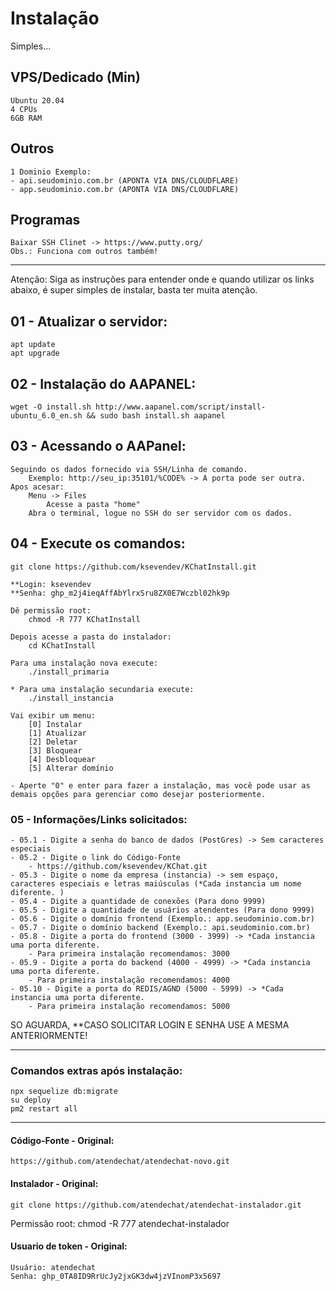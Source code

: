# Instalação
Simples...

## VPS/Dedicado (Min)
    Ubuntu 20.04
    4 CPUs
    6GB RAM

## Outros
    1 Dominio Exemplo:
    - api.seudominio.com.br (APONTA VIA DNS/CLOUDFLARE)
    - app.seudominio.com.br (APONTA VIA DNS/CLOUDFLARE)

## Programas
    Baixar SSH Clinet -> https://www.putty.org/
    Obs.: Funciona com outros também!

--------


Atenção: Siga as instruções para entender onde e quando utilizar os links
abaixo, é super simples de instalar, basta ter muita atenção.


## 01 - Atualizar o servidor:
    apt update
    apt upgrade

## 02 - Instalação do AAPANEL:
    wget -O install.sh http://www.aapanel.com/script/install-ubuntu_6.0_en.sh && sudo bash install.sh aapanel

## 03 - Acessando o AAPanel:
    Seguindo os dados fornecido via SSH/Linha de comando.
        Exemplo: http://seu_ip:35101/%CODE% -> A porta pode ser outra.
    Apos acesar:
        Menu -> Files 
            Acesse a pasta "home"
        Abra o terminal, logue no SSH do ser servidor com os dados.

## 04 - Execute os comandos:
    
    git clone https://github.com/ksevendev/KChatInstall.git

    **Login: ksevendev
    **Senha: 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

    Dê permissão root: 
        chmod -R 777 KChatInstall

    Depois acesse a pasta do instalador:
        cd KChatInstall

    Para uma instalação nova execute:
        ./install_primaria
    
    * Para uma instalação secundaria execute:
        ./install_instancia

    Vai exibir um menu:
        [0] Instalar
        [1] Atualizar
        [2] Deletar
        [3] Bloquear
        [4] Desbloquear
        [5] Alterar domínio

    - Aperte "0" e enter para fazer a instalação, mas você pode usar as demais opções para gerenciar como desejar posteriormente.
    
### 05 - Informações/Links solicitados:

    - 05.1 - Digite a senha do banco de dados (PostGres) -> Sem caracteres especiais
    - 05.2 - Digite o link do Código-Fonte
        - https://github.com/ksevendev/KChat.git
    - 05.3 - Digite o nome da empresa (instancia) -> sem espaço, caracteres especiais e letras maiúsculas (*Cada instancia um nome diferente. )
    - 05.4 - Digite a quantidade de conexões (Para dono 9999)
    - 05.5 - Digite a quantidade de usuários atendentes (Para dono 9999)
    - 05.6 - Digite o domínio frontend (Exemplo.: app.seudominio.com.br)
    - 05.7 - Digite o domínio backend (Exemplo.: api.seudominio.com.br)
    - 05.8 - Digite a porta do frontend (3000 - 3999) -> *Cada instancia uma porta diferente. 
        - Para primeira instalação recomendamos: 3000
    - 05.9 - Digite a porta do backend (4000 - 4999) -> *Cada instancia uma porta diferente. 
        - Para primeira instalação recomendamos: 4000
    - 05.10 - Digite a porta do REDIS/AGND (5000 - 5999) -> *Cada instancia uma porta diferente. 
        - Para primeira instalação recomendamos: 5000

SO AGUARDA, **CASO SOLICITAR LOGIN E SENHA USE A MESMA ANTERIORMENTE!

-------------------------------------

### Comandos extras após instalação:
    npx sequelize db:migrate
    su deploy
    pm2 restart all

-------------------------------------

#### Código-Fonte - Original: 
    https://github.com/atendechat/atendechat-novo.git

#### Instalador - Original: 
    git clone https://github.com/atendechat/atendechat-instalador.git
Permissão root: chmod -R 777 atendechat-instalador

#### Usuario de token - Original:
    Usuário: atendechat
    Senha: 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
    
    
